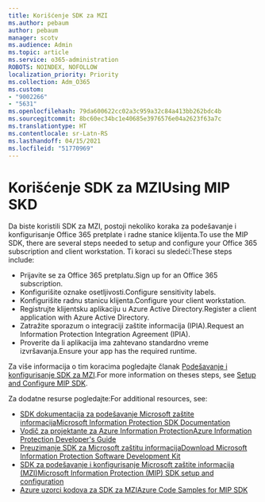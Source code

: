 ```yaml
---
title: Korišćenje SDK za MZI
ms.author: pebaum
author: pebaum
manager: scotv
ms.audience: Admin
ms.topic: article
ms.service: o365-administration
ROBOTS: NOINDEX, NOFOLLOW
localization_priority: Priority
ms.collection: Adm_O365
ms.custom:
- "9002266"
- "5631"
ms.openlocfilehash: 79da600622cc02a3c959a32c84a413bb262bdc4b
ms.sourcegitcommit: 8bc60ec34bc1e40685e3976576e04a2623f63a7c
ms.translationtype: HT
ms.contentlocale: sr-Latn-RS
ms.lasthandoff: 04/15/2021
ms.locfileid: "51770969"
---
```

# <a name="using-mip-skd"></a><span data-ttu-id="9a07c-102">Korišćenje SDK za MZI</span><span class="sxs-lookup"><span data-stu-id="9a07c-102">Using MIP SKD</span></span>

<span data-ttu-id="9a07c-103">Da biste koristili SDK za MZI, postoji nekoliko koraka za podešavanje i konfigurisanje Office 365 pretplate i radne stanice klijenta.</span><span class="sxs-lookup"><span data-stu-id="9a07c-103">To use the MIP SDK, there are several steps needed to setup and configure your Office 365 subscription and client workstation.</span></span> <span data-ttu-id="9a07c-104">Ti koraci su sledeći:</span><span class="sxs-lookup"><span data-stu-id="9a07c-104">These steps include:</span></span>

- <span data-ttu-id="9a07c-105">Prijavite se za Office 365 pretplatu.</span><span class="sxs-lookup"><span data-stu-id="9a07c-105">Sign up for an Office 365 subscription.</span></span>
- <span data-ttu-id="9a07c-106">Konfigurišite oznake osetljivosti.</span><span class="sxs-lookup"><span data-stu-id="9a07c-106">Configure sensitivity labels.</span></span>
- <span data-ttu-id="9a07c-107">Konfigurišite radnu stanicu klijenta.</span><span class="sxs-lookup"><span data-stu-id="9a07c-107">Configure your client workstation.</span></span>
- <span data-ttu-id="9a07c-108">Registrujte klijentsku aplikaciju u Azure Active Directory.</span><span class="sxs-lookup"><span data-stu-id="9a07c-108">Register a client application with Azure Active Directory.</span></span>
- <span data-ttu-id="9a07c-109">Zatražite sporazum o integraciji zaštite informacija (IPIA).</span><span class="sxs-lookup"><span data-stu-id="9a07c-109">Request an Information Protection Integration Agreement (IPIA).</span></span>
- <span data-ttu-id="9a07c-110">Proverite da li aplikacija ima zahtevano standardno vreme izvršavanja.</span><span class="sxs-lookup"><span data-stu-id="9a07c-110">Ensure your app has the required runtime.</span></span>

<span data-ttu-id="9a07c-111">Za više informacija o tim koracima pogledajte članak [Podešavanje i konfigurisanje SDK za MZI](https://docs.microsoft.com/information-protection/develop/setup-configure-mip).</span><span class="sxs-lookup"><span data-stu-id="9a07c-111">For more information on theses steps, see [Setup and Configure MIP SDK](https://docs.microsoft.com/information-protection/develop/setup-configure-mip).</span></span>

<span data-ttu-id="9a07c-112">Za dodatne resurse pogledajte:</span><span class="sxs-lookup"><span data-stu-id="9a07c-112">For additional resources, see:</span></span>

- [<span data-ttu-id="9a07c-113">SDK dokumentacija za podešavanje Microsoft zaštite informacija</span><span class="sxs-lookup"><span data-stu-id="9a07c-113">Microsoft Information Protection SDK Documentation</span></span>](https://docs.microsoft.com/information-protection/develop/)
- [<span data-ttu-id="9a07c-114">Vodič za projektante za Azure Information Protection</span><span class="sxs-lookup"><span data-stu-id="9a07c-114">Azure Information Protection Developer's Guide</span></span>](https://docs.microsoft.com/azure/information-protection/develop/developers-guide)
- [<span data-ttu-id="9a07c-115">Preuzimanje SDK za Microsoft zaštitu informacija</span><span class="sxs-lookup"><span data-stu-id="9a07c-115">Download Microsoft Information Protection Software Development Kit</span></span>](https://www.microsoft.com/download/details.aspx?id=57392)
- [<span data-ttu-id="9a07c-116">SDK za podešavanje i konfigurisanje Microsoft zaštite informacija (MZI)</span><span class="sxs-lookup"><span data-stu-id="9a07c-116">Microsoft Information Protection (MIP) SDK setup and configuration</span></span>](https://docs.microsoft.com/information-protection/develop/setup-configure-mip)
- [<span data-ttu-id="9a07c-117">Azure uzorci kodova za SDK za MZI</span><span class="sxs-lookup"><span data-stu-id="9a07c-117">Azure Code Samples for MIP SDK</span></span>](https://azure.microsoft.com/resources/samples/?sort=0&term=mipsdk)
